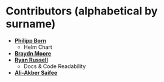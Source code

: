 # Contributors (alphabetical by surname)

* **[Philipp Born](https://github.com/tamcore)**
  * Helm Chart
* **[Braydn Moore](https://github.com/braydnm)**
* **[Ryan Russell](https://github.com/ryanrussell)**
  * Docs & Code Readability
* **[Ali-Akber Saifee](https://github.com/alisaifee)**
